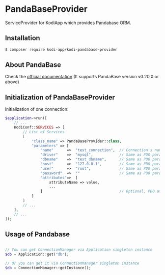 # PandaBaseProvider

ServiceProvider for KodiApp which provides Pandabase ORM.

## Installation

```bash
$ composer require kodi-app/kodi-pandabase-provider
```

## About PandaBase

Check the [official documentation](https://github.com/nagyatka/pandabase) (It supports PandaBase version v0.20.0 or above)

## Initialization of PandaBaseProvider

Initialization of one connection:
```php
$application->run([
    // ...
    KodiConf::SERVICES => [
        // List of Services
        [
            "class_name" => PandaBaseProvider::class,
            "parameters" => [
                "name"      =>  "test_connection",  // Connection's name.
                "driver"    =>  "mysql",            // Same as PDO parameter
                "dbname"    =>  "test_dbname",      // Same as PDO parameter
                "host"      =>  "127.0.0.1",        // Same as PDO parameter
                "user"      =>  "root",             // Same as PDO parameter
                "password"  =>  ""                  // Same as PDO parameter
                "attributes"=>  [
                    attributeName => value,
                    ...
                ]                                   // Optional, PDO attributes
            ]
        ]
        // ...
    ],
    // ...
]);
```

## Usage of Pandabase

```php

// You can get ConnectionManager via Application singleton instance
$db = Application::get("db");

// Or you can get it via ConnectionManager singleton instance
$db = ConnectionManager::getInstance();

```